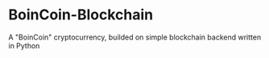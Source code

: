 # BoinCoin-Blockchain
 A "BoinCoin" cryptocurrency, builded on simple blockchain backend written in Python
